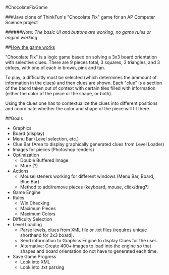 #ChocolateFixGame

###Java clone of ThinkFun's "Chocolate Fix" game for an AP Computer Science project

######*Note: The basic UI and buttons are working, no game rules or engine working*


##[How the game works](http://www.marblesthebrainstore.com/files/rules/Chocolate_Fix_Rules.pdf)

"Chocolate Fix" is a logic game based on solving a 3x3 board orientation with selective clues. There are 9 pieces total, 3
squares, 3 triangles, and 3 cirlces, with one of each in brown, pink and tan.

To play, a difficultly must be selected (which determines the ammount of information in the clues) and then clues are
shown. Each "clue" is a section of the baord taken out of context with certain tiles filled with information (either
the color of the piece or the shape, or both).

Using the clues one has to contextualize the clues into different positions and coordinate whether the color and shape of the piece will fit there.



##Goals

 * Graphics
  * Board (display)
  * Menu Bar (Level selection, etc.)
  * Clue Bar (Area to display graphically generated clues from Level Loader)
  * Images for pieces (Photoshop renders)
  * Optimization
    * Double Buffered Image
    * More (?)
* Actions
  * Mouselisteners working for different windows (Menu Bar, Board, Blue Bar)
  * Method to add/remove pieces (keyboard, mouse, click/drag?)
 * Game Engine
  * Rules
    * Win Checking
    * Maximum Pieces
    * Maximum Colors
  * Difficulty Selection
  * Level Loading
    * Parse levels, clues from XML file or .txt files (requires unique shorthand for 3x3 board).
    * Send information to Graphics Engine to display Clues for the user.
    * Alternative: Create 400+ images to load into the engine so that shapes and board orientation do not have to generated each time.
  * Save Game Progress
    * Look into XML
    * Look into .txt parsing
